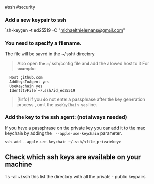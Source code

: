 #ssh #security 
### Add a new keypair to ssh
`sh-keygen -t ed25519 -C "michaelthielemans@gmail.com"

### You need to specify a filename.
 The file will be saved in the ~/.ssh/ directory

> Also open the ~/.ssh/config file and add the allowed host to it
 For example:
```text
  Host github.com
  AddKeysToAgent yes
  UseKeychain yes
  IdentityFile ~/.ssh/id_ed25519
```

>[!info] if you do not enter a passphrase after the key generation process , omit the `useKeyChain yes` line.


### Add the key to the ssh agent: (not always needed)
If you have a passphrase on the private key you can add it to the mac keychain by adding the ` --apple-use-keychain` parameter.
```shell
ssh-add --apple-use-keychain ~/.ssh/<file_privatekey>
```

## Check which ssh keys are available on your machine
`ls -al ~/.ssh
this list the directory with all the private - public keypairs